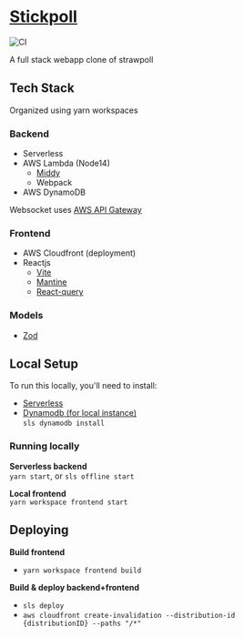 # [Stickpoll](https://d2ysacn0svi6t1.cloudfront.net/)

![CI](https://github.com/wenchonglee/stickpoll/actions/workflows/ci.yml/badge.svg)

A full stack webapp clone of strawpoll

## Tech Stack

Organized using yarn workspaces

### Backend

- Serverless
- AWS Lambda (Node14)
  - [Middy](https://github.com/middyjs/middy)
  - Webpack
- AWS DynamoDB

Websocket uses [AWS API Gateway](https://docs.aws.amazon.com/apigateway/latest/developerguide/apigateway-websocket-api.html)

### Frontend

- AWS Cloudfront (deployment)
- Reactjs
  - [Vite](https://github.com/vitejs/vite)
  - [Mantine](https://github.com/mantinedev/mantine/)
  - [React-query](https://github.com/tannerlinsley/react-query)

### Models

- [Zod](https://github.com/colinhacks/zod)

## Local Setup

To run this locally, you'll need to install:

- [Serverless](https://www.serverless.com/)
- [Dynamodb (for local instance)](https://www.serverless.com/plugins/serverless-dynamodb-local)  
  `sls dynamodb install`

### Running locally

**Serverless backend**  
`yarn start`, or `sls offline start`

**Local frontend**  
`yarn workspace frontend start`

## Deploying

**Build frontend**

- `yarn workspace frontend build`

**Build & deploy backend+frontend**

- `sls deploy`
- `aws cloudfront create-invalidation --distribution-id {distributionID} --paths "/*"`
